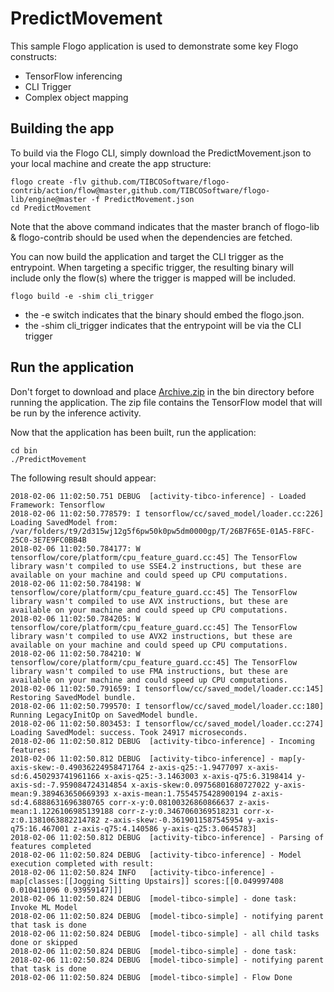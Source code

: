 # PredictMovement
This sample Flogo application is used to demonstrate some key Flogo constructs:

- TensorFlow inferencing
- CLI Trigger
- Complex object mapping

## Building the app
To build via the Flogo CLI, simply download the PredictMovement.json to your local machine and create the app structure:

```{r, engine='bash', count_lines}
flogo create -flv github.com/TIBCOSoftware/flogo-contrib/action/flow@master,github.com/TIBCOSoftware/flogo-lib/engine@master -f PredictMovement.json
cd PredictMovement
```

Note that the above command indicates that the master branch of flogo-lib & flogo-contrib should be used when the dependencies are fetched.

You can now build the application and target the CLI trigger as the entrypoint. When targeting a specific trigger, the resulting binary will include only the flow(s) where the trigger is mapped will be included.

```{r, engine='bash', count_lines}
flogo build -e -shim cli_trigger
```

- the -e switch indicates that the binary should embed the flogo.json.
- the -shim cli_trigger indicates that the entrypoint will be via the CLI trigger

## Run the application

Don't forget to download and place [Archive.zip](https://github.com/TIBCOSoftware/flogo/blob/master/samples/tensorflow/helloworld/Archive.zip) in the bin directory before running the application. The zip file contains the TensorFlow model that will be run by the inference activity.

Now that the application has been built, run the application:

```{r, engine='bash', count_lines}
cd bin
./PredictMovement
```

The following result should appear:

```{r, engine='bash', count_lines}
2018-02-06 11:02:50.751 DEBUG  [activity-tibco-inference] - Loaded Framework: Tensorflow
2018-02-06 11:02:50.778579: I tensorflow/cc/saved_model/loader.cc:226] Loading SavedModel from: /var/folders/t9/2d315wj12g5f6pw50k0pw5dm0000gp/T/26B7F65E-01A5-F8FC-25C0-3E7E9FC0BB4B
2018-02-06 11:02:50.784177: W tensorflow/core/platform/cpu_feature_guard.cc:45] The TensorFlow library wasn't compiled to use SSE4.2 instructions, but these are available on your machine and could speed up CPU computations.
2018-02-06 11:02:50.784198: W tensorflow/core/platform/cpu_feature_guard.cc:45] The TensorFlow library wasn't compiled to use AVX instructions, but these are available on your machine and could speed up CPU computations.
2018-02-06 11:02:50.784205: W tensorflow/core/platform/cpu_feature_guard.cc:45] The TensorFlow library wasn't compiled to use AVX2 instructions, but these are available on your machine and could speed up CPU computations.
2018-02-06 11:02:50.784210: W tensorflow/core/platform/cpu_feature_guard.cc:45] The TensorFlow library wasn't compiled to use FMA instructions, but these are available on your machine and could speed up CPU computations.
2018-02-06 11:02:50.791659: I tensorflow/cc/saved_model/loader.cc:145] Restoring SavedModel bundle.
2018-02-06 11:02:50.799570: I tensorflow/cc/saved_model/loader.cc:180] Running LegacyInitOp on SavedModel bundle.
2018-02-06 11:02:50.803453: I tensorflow/cc/saved_model/loader.cc:274] Loading SavedModel: success. Took 24917 microseconds.
2018-02-06 11:02:50.812 DEBUG  [activity-tibco-inference] - Incoming features:
2018-02-06 11:02:50.812 DEBUG  [activity-tibco-inference] - map[y-axis-skew:-0.49036224958471764 z-axis-q25:-1.9477097 x-axis-sd:6.450293741961166 x-axis-q25:-3.1463003 x-axis-q75:6.3198414 y-axis-sd:-7.959084724314854 x-axis-skew:0.09756801680727022 y-axis-mean:9.389463650669393 x-axis-mean:1.7554575428900194 z-axis-sd:4.6888631696380765 corr-x-y:0.08100326860866637 z-axis-mean:1.1226106985139188 corr-z-y:0.3467060369518231 corr-x-z:0.1381063882214782 z-axis-skew:-0.3619011587545954 y-axis-q75:16.467001 z-axis-q75:4.140586 y-axis-q25:3.0645783]
2018-02-06 11:02:50.812 DEBUG  [activity-tibco-inference] - Parsing of features completed
2018-02-06 11:02:50.824 DEBUG  [activity-tibco-inference] - Model execution completed with result:
2018-02-06 11:02:50.824 INFO   [activity-tibco-inference] - map[classes:[[Jogging Sitting Upstairs]] scores:[[0.049997408 0.010411096 0.93959147]]]
2018-02-06 11:02:50.824 DEBUG  [model-tibco-simple] - done task: Invoke ML Model
2018-02-06 11:02:50.824 DEBUG  [model-tibco-simple] - notifying parent that task is done
2018-02-06 11:02:50.824 DEBUG  [model-tibco-simple] - all child tasks done or skipped
2018-02-06 11:02:50.824 DEBUG  [model-tibco-simple] - done task:
2018-02-06 11:02:50.824 DEBUG  [model-tibco-simple] - notifying parent that task is done
2018-02-06 11:02:50.824 DEBUG  [model-tibco-simple] - Flow Done
```
